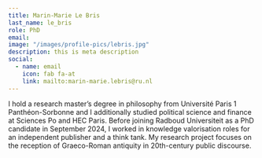 ```yaml
---
title: Marin-Marie Le Bris
last_name: le_bris
role: PhD
email: 
image: "/images/profile-pics/lebris.jpg"
description: this is meta description
social:
  - name: email
    icon: fab fa-at
    link: mailto:marin-marie.lebris@ru.nl
---
```


I hold a research master’s degree in philosophy from Université Paris 1 Panthéon-Sorbonne and I additionally studied political science and finance at Sciences Po and HEC Paris. Before joining Radboud Universiteit as a PhD candidate in September 2024, I worked in knowledge valorisation roles for an independent publisher and a think tank. My research project focuses on the reception of Graeco-Roman antiquity in 20th-century public discourse.

